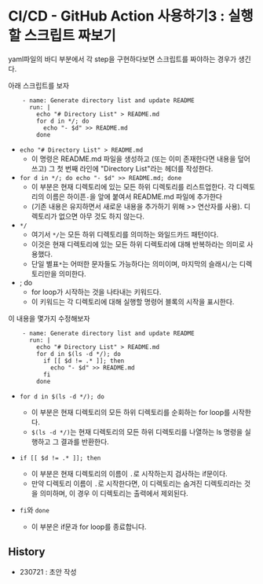 # CI/CD - GitHub Action 사용하기3 : 실행할 스크립트 짜보기


yaml파일의 바디 부분에서 각 step을 구현하다보면 스크립트를 짜야하는 경우가 생긴다.


아래 스크립트를 보자
```
    - name: Generate directory list and update README
      run: |
        echo "# Directory List" > README.md
        for d in */; do
          echo "- $d" >> README.md
        done

```
- `echo "# Directory List" > README.md`
    - 이 명령은 README.md 파일을 생성하고 (또는 이미 존재한다면 내용을 덮어쓰고) 그 첫 번째 라인에 "Directory List"라는 헤더를 작성한다.
- `for d in */; do echo "- $d" >> README.md; done`
    - 이 부분은 현재 디렉토리에 있는 모든 하위 디렉토리를 리스트업한다. 각 디렉토리의 이름은 하이픈`-`을 앞에 붙여서 README.md 파일에 추가한다 
    - (기존 내용은 유지하면서 새로운 내용을 추가하기 위해 >> 연산자를 사용). 디렉토리가 없으면 아무 것도 하지 않는다.
- `*/`
    - 여기서 `*/`는 모든 하위 디렉토리를 의미하는 와일드카드 패턴이다. 
    - 이것은 현재 디렉토리에 있는 모든 하위 디렉토리에 대해 반복하라는 의미로 사용했다.
    - 단일 별표`*`는 어떠한 문자들도 가능하다는 의미이며, 마지막의 슬래시`/`는 디렉토리만을 의미한다.
- ; do
    - for loop가 시작하는 것을 나타내는 키워드다. 
    - 이 키워드는 각 디렉토리에 대해 실행할 명령어 블록의 시작을 표시한다.





이 내용을 몇가지 수정해보자


```
    - name: Generate directory list and update README
      run: |
        echo "# Directory List" > README.md
        for d in $(ls -d */); do
          if [[ $d != .* ]]; then
            echo "- $d" >> README.md
          fi
        done
```
- `for d in $(ls -d */); do`
    - 이 부분은 현재 디렉토리의 모든 하위 디렉토리를 순회하는 for loop를 시작한다. 
    - `$(ls -d */)`는 현재 디렉토리의 모든 하위 디렉토리를 나열하는 ls 명령을 실행하고 그 결과를 반환한다.

- `if [[ $d != .* ]]; then`
    - 이 부분은 현재 디렉토리의 이름이 `.`로 시작하는지 검사하는 if문이다.
    - 만약 디렉토리 이름이 `.`로 시작한다면, 이 디렉토리는 숨겨진 디렉토리라는 것을 의미하며, 이 경우 이 디렉토리는 출력에서 제외된다.
- `fi`와 `done`
    - 이 부분은 if문과 for loop를 종료합니다.


    
## History
- 230721 : 초안 작성
